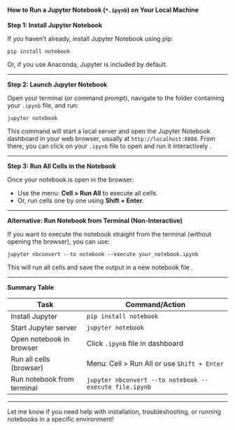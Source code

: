 #### How to Run a Jupyter Notebook (`*.ipynb`) on Your Local Machine

**Step 1: Install Jupyter Notebook**

If you haven’t already, install Jupyter Notebook using pip:

```
pip install notebook
```

Or, if you use Anaconda, Jupyter is included by default.

---

**Step 2: Launch Jupyter Notebook**

Open your terminal (or command prompt), navigate to the folder containing your `.ipynb` file, and run:

```
jupyter notebook
```

This command will start a local server and open the Jupyter Notebook dashboard in your web browser, usually at `http://localhost:8888`. From there, you can click on your `.ipynb` file to open and run it interactively .

---

**Step 3: Run All Cells in the Notebook**

Once your notebook is open in the browser:
- Use the menu: **Cell > Run All** to execute all cells.
- Or, run cells one by one using **Shift + Enter**.

---

**Alternative: Run Notebook from Terminal (Non-Interactive)**

If you want to execute the notebook straight from the terminal (without opening the browser), you can use:

```
jupyter nbconvert --to notebook --execute your_notebook.ipynb
```

This will run all cells and save the output in a new notebook file .

---

**Summary Table**

| Task                        | Command/Action                                      |
|-----------------------------|-----------------------------------------------------|
| Install Jupyter             | `pip install notebook`                              |
| Start Jupyter server        | `jupyter notebook`                                  |
| Open notebook in browser    | Click `.ipynb` file in dashboard                   |
| Run all cells (browser)     | Menu: Cell > Run All or use `Shift + Enter`         |
| Run notebook from terminal  | `jupyter nbconvert --to notebook --execute file.ipynb` |

---

Let me know if you need help with installation, troubleshooting, or running notebooks in a specific environment!